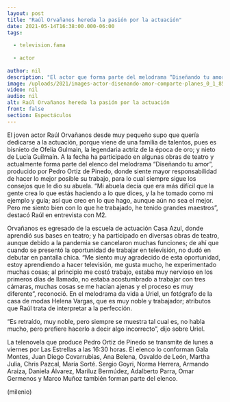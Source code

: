 ```yaml
---
layout: post
title: "Raúl Orvañanos hereda la pasión por la actuación"
date: 2021-05-14T16:38:00.000-06:00
tags:
  
  - television.fama
  
  - actor
  
author: nil
description: "El actor que forma parte del melodrama “Diseñando tu amor”, asegura que su abuela Lucía Guilmaín le dio los mejores consejos para desarrollar un personaje."
image: /uploads/2021/images-actor-disenando-amor-comparte-planes_0_1_854_531.jpeg
video: nil
audio: nil
alt: Raúl Orvañanos hereda la pasión por la actuación
front: false
section: Espectáculos
---
```


El joven actor Raúl Orvañanos desde muy pequeño supo que quería dedicarse a la actuación, porque viene de una familia de talentos, pues es bisnieto de Ofelia Gulmain, la legendaria actriz de la época de oro; y nieto de Lucía Guilmaín. 
A la fecha ha participado en algunas obras de teatro y actualmente forma parte del elenco del melodrama “Diseñando tu amor”, producido por Pedro Ortiz de Pinedo, donde siente mayor responsabilidad de hacer lo mejor posible su trabajo, para lo cual siempre sigue los consejos que le dio su abuela. 
“Mi abuela decía que era más difícil que la gente crea lo que estás haciendo a lo que dices, y la he tomado como mi ejemplo y guía; así que creo en lo que hago, aunque aún no sea el mejor. Pero me siento bien con lo que he trabajado, he tenido grandes maestros”, destacó Raúl en entrevista con M2. 

Orvañanos es egresado de la escuela de actuación Casa Azul, donde aprendió sus bases en teatro; y ha participado en diversas obras de teatro, aunque debido a la pandemia se cancelaron muchas funciones; de ahí que cuando se presentó la oportunidad de trabajar en televisión, no dudó en debutar en pantalla chica. “Me siento muy agradecido de esta oportunidad, estoy aprendiendo a hacer televisión, me gusta mucho, he experimentado muchas cosas; al principio me costó trabajo, estaba muy nervioso en los primeros días de llamado, no estaba acostumbrado a trabajar con tres cámaras, muchas cosas se me hacían ajenas y el proceso es muy diferente”, reconoció. En el melodrama da vida a Uriel, un fotógrafo de la casa de modas Helena Vargas, que es muy noble y trabajador; atributos que Raúl trata de interpretar a la perfección.

“Es retraído, muy noble, pero siempre se muestra tal cual es, no habla mucho, pero prefiere hacerlo a decir algo incorrecto”, dijo sobre Uriel. 

La telenovela que produce Pedro Ortiz de Pinedo se transmite de lunes a viernes por Las Estrellas a las 16:30 horas. El elenco lo conforman Gala Montes, Juan Diego Covarrubias, Ana Belena, Osvaldo de León, Martha Julia, Chris Pazcal, María Sorté. Sergio Goyri, Norma Herrera, Armando Araiza, Daniela Álvarez, Mariluz Bermúdez, Adalberto Parra, Omar Germenos y Marco Muñoz también forman parte del elenco.

(milenio)